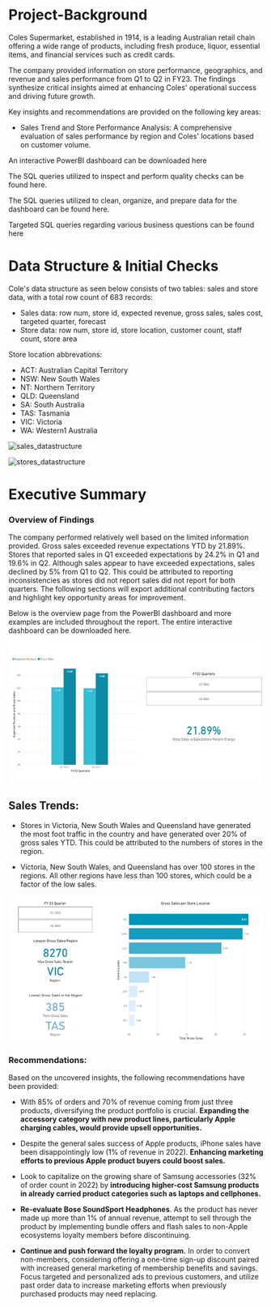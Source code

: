 # Project-Background
Coles Supermarket, established in 1914, is a leading Australian retail chain offering a wide range of products, including fresh produce, liquor, essential items, and financial services such as credit cards.

The company provided information on store performance, geographics, and revenue and sales performance from Q1 to Q2 in FY23. The findings synthesize critical insights aimed at enhancing Coles' operational success and driving future growth.

Key insights and recommendations are provided on the following key areas:

  - Sales Trend and Store Performance Analysis: A comprehensive evaluation of sales performance by region and Coles' locations based on customer volume.

An interactive PowerBI dashboard can be downloaded here

The SQL queries utilized to inspect and perform quality checks can be found here.

The SQL queries utilized to clean, organize, and prepare data for the dashboard can be found here.

Targeted SQL queries regarding various business questions can be found here

# Data Structure & Initial Checks
Cole's data structure as seen below consists of two tables: sales and store data, with a total row count of 683 records: 

  - Sales data: row num, store id, expected revenue, gross sales, sales cost, targeted quarter, forecast
  - Store data: row num, store id, store location, customer count, staff count, store area

Store location abbrevations:
- ACT: Australian Capital Territory
- NSW: New South Wales
- NT: Northern Territory
- QLD: Queensland
- SA: South Australia
- TAS: Tasmania
- VIC: Victoria
- WA: Western1 Australia
    
![sales_datastructure](https://github.com/user-attachments/assets/290af041-e441-4736-8d4e-3d2b46d9603b)

![stores_datastructure](https://github.com/user-attachments/assets/eccf1cab-b227-4177-b602-1712bb8ef26c)

# Executive Summary

###  Overview of Findings

The company performed relatively well based on the limited information provided. Gross sales exceeded revenue expectations YTD by 21.89%. Stores that reported sales in Q1 exceeded expectations by 24.2% in Q1 and 19.6% in Q2. Although sales appear to have exceeded expectations, sales declined by 5% from Q1 to Q2. This could be attributed to reporting inconsistencies as stores did not report sales did not report for both quarters. The following sections will export additional contributing factors and highlight key opportunity areas for improvement.

Below is the overview page from the PowerBI dashboard and more examples are included throughout the report. The entire interactive dashboard can be downloaded here.

![Alt text](https://github.com/e-manlangit/coles_supermarket_datastructure/blob/main/Coles%20Overview.jpg?raw=true)

## Sales Trends:

- Stores in Victoria, New South Wales and Queensland have generated the most foot traffic in the country and have generated over 20% of gross sales YTD. This could be attributed to the numbers of stores in the region.

- Victoria, New South Wales, and Queensland has over 100 stores in the regions. All other regions have less than 100 stores, which could be a factor of the low sales.

![Alt text](https://github.com/e-manlangit/coles_supermarket_datastructure/blob/main/Coles%20Region%20Performance.jpg?raw=true)

### Recommendations:

Based on the uncovered insights, the following recommendations have been provided:

- With 85% of orders and 70% of revenue coming from just three products, diversifying the product portfolio is crucial. **Expanding the accessory category with new product lines, particularly Apple charging cables, would provide upsell opportunities.**

- Despite the general sales success of Apple products, iPhone sales have been disappointingly low (1% of revenue in 2022). **Enhancing marketing efforts to previous Apple product buyers could boost sales.**

- Look to capitalize on the growing share of Samsung accessories (32% of order count in 2022) by **introducing higher-cost Samsung products in already carried product categories such as laptops and cellphones.**

- **Re-evaluate Bose SoundSport Headphones**. As the product has never made up more than 1% of annual revenue, attempt to sell through the product by implementing bundle offers and flash sales to non-Apple ecosystems loyalty members before discontinuing.

- **Continue and push forward the loyalty program.** In order to convert non-members, considering offering a one-time sign-up discount paired with increased general marketing of membership benefits and savings. Focus targeted and personalized ads to previous customers, and utilize past order data to increase marketing efforts when previously purchased products may need replacing.



